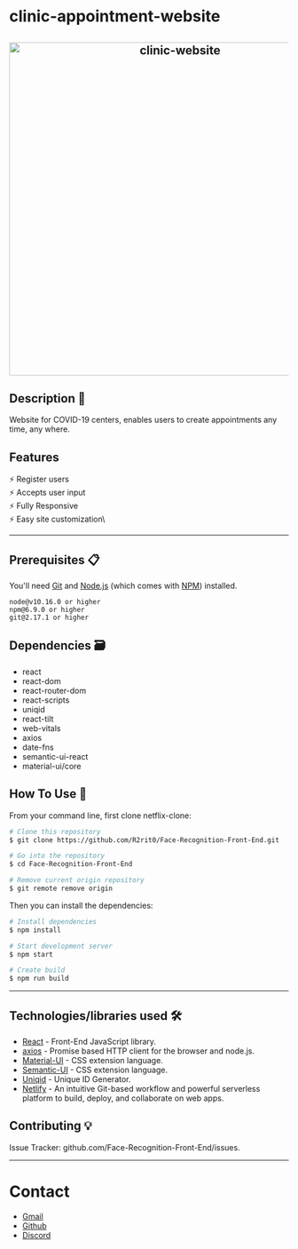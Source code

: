 # clinic-appointment-website

<h2 align="center">
  <img src="https://github.com/R2rit0/clinic-appointment-website/blob/3e27b5fdb80fcaedbae51269b7e126cbbec0341b/src/images/Website%20capture.png" alt="clinic-website" width="600px" />
  <br>
</h2>

## Description 📄
Website for COVID-19 centers, enables users to create appointments any time, any where.

## Features
⚡️ Register users\
⚡️ Accepts user input\
⚡️ Fully Responsive\
⚡️ Easy site customization\

---

## Prerequisites 📋

You'll need [Git](https://git-scm.com) and [Node.js](https://nodejs.org/en/download/) (which comes with [NPM](http://npmjs.com)) installed.
```
node@v10.16.0 or higher
npm@6.9.0 or higher
git@2.17.1 or higher
```

## Dependencies 🗃️
- react
- react-dom
- react-router-dom
- react-scripts
- uniqid
- react-tilt
- web-vitals
- axios 
- date-fns
- semantic-ui-react
- material-ui/core

## How To Use 🔧

From your command line, first clone netflix-clone:

```bash
# Clone this repository
$ git clone https://github.com/R2rit0/Face-Recognition-Front-End.git

# Go into the repository
$ cd Face-Recognition-Front-End

# Remove current origin repository
$ git remote remove origin
```

Then you can install the dependencies:

```bash
# Install dependencies
$ npm install

# Start development server
$ npm start

# Create build
$ npm run build
```

---

## Technologies/libraries used 🛠️

- [React](https://es.reactjs.org/) - Front-End JavaScript library.
- [axios](https://github.com/axios/axios) - Promise based HTTP client for the browser and node.js.
- [Material-UI](https://material-ui.com/) - CSS extension language.
- [Semantic-UI](https://semantic-ui.com/) - CSS extension language.
- [Uniqid](https://github.com/adamhalasz/uniqid) - Unique ID Generator.
- [Netlify](https://www.netlify.com/) - An intuitive Git-based workflow and powerful serverless platform to build, deploy, and collaborate on web apps.

## Contributing 💡
Issue Tracker: github.com/Face-Recognition-Front-End/issues.

---

# Contact 
- [Gmail](https://mail.google.com/mail/u/0/?fs=1&to=ArturoM.Ducasse@gmail.com&su=Job-related&tf=cm "Gmail direct link")
- [Github](https://github.com/R2rit0 "Github profile")
- [Discord](https://discordapp.com/users/362837852507209730/ "Discord profile")
